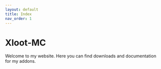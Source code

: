 ```yaml
---
layout: default
title: Index
nav_order: 1
---
```


# Xloot-MC

Welcome to my website. Here you can find downloads and documentation for my addons.

